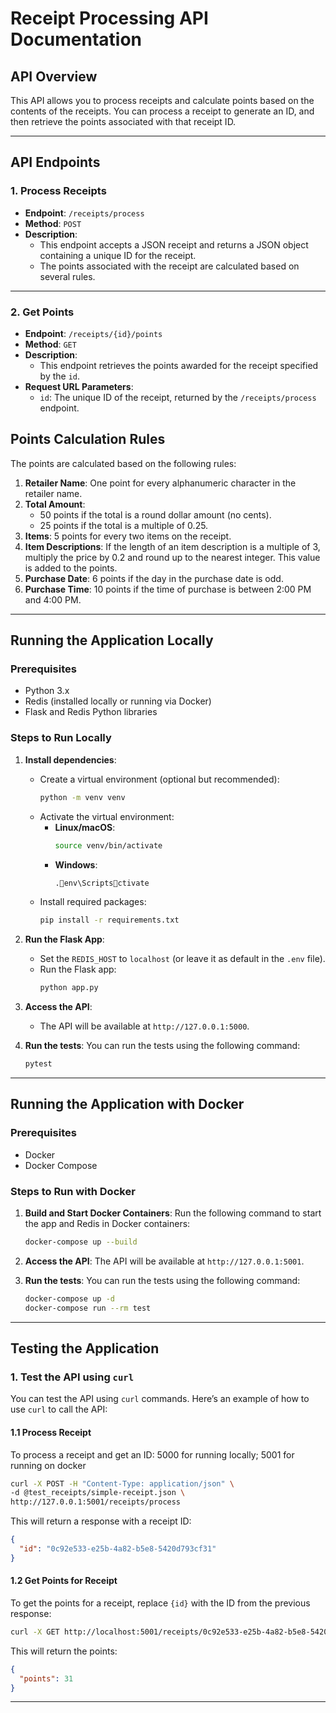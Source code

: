 
# **Receipt Processing API Documentation**

## **API Overview**

This API allows you to process receipts and calculate points based on the contents of the receipts. You can process a receipt to generate an ID, and then retrieve the points associated with that receipt ID.

---

## **API Endpoints**

### **1. Process Receipts**

- **Endpoint**: `/receipts/process`
- **Method**: `POST`
- **Description**: 
  - This endpoint accepts a JSON receipt and returns a JSON object containing a unique ID for the receipt.
  - The points associated with the receipt are calculated based on several rules.

---

### **2. Get Points**

- **Endpoint**: `/receipts/{id}/points`
- **Method**: `GET`
- **Description**:
  - This endpoint retrieves the points awarded for the receipt specified by the `id`.
- **Request URL Parameters**:
  - `id`: The unique ID of the receipt, returned by the `/receipts/process` endpoint.
  

## **Points Calculation Rules**

The points are calculated based on the following rules:

1. **Retailer Name**: One point for every alphanumeric character in the retailer name.
2. **Total Amount**:
   - 50 points if the total is a round dollar amount (no cents).
   - 25 points if the total is a multiple of 0.25.
3. **Items**: 5 points for every two items on the receipt.
4. **Item Descriptions**: If the length of an item description is a multiple of 3, multiply the price by 0.2 and round up to the nearest integer. This value is added to the points.
5. **Purchase Date**: 6 points if the day in the purchase date is odd.
6. **Purchase Time**: 10 points if the time of purchase is between 2:00 PM and 4:00 PM.

---

## **Running the Application Locally**

### **Prerequisites**
- Python 3.x
- Redis (installed locally or running via Docker)
- Flask and Redis Python libraries

### **Steps to Run Locally**

1. **Install dependencies**:
   - Create a virtual environment (optional but recommended):
     ```bash
     python -m venv venv
     ```
   - Activate the virtual environment:
     - **Linux/macOS**: 
       ```bash
       source venv/bin/activate
       ```
     - **Windows**:
       ```bash
       .env\Scriptsctivate
       ```
   - Install required packages:
     ```bash
     pip install -r requirements.txt
     ```


2. **Run the Flask App**:
   - Set the `REDIS_HOST` to `localhost` (or leave it as default in the `.env` file).
   - Run the Flask app:
     ```bash
     python app.py
     ```

3. **Access the API**:
   - The API will be available at `http://127.0.0.1:5000`.

4. **Run the tests**: 
    You can run the tests using the following command:

    ```bash
    pytest
---

## **Running the Application with Docker**

### **Prerequisites**
- Docker
- Docker Compose

### **Steps to Run with Docker**

1. **Build and Start Docker Containers**:
   Run the following command to start the app and Redis in Docker containers:
   ```bash
   docker-compose up --build
   ```

2. **Access the API**:
   The API will be available at `http://127.0.0.1:5001`.

3. **Run the tests**: 
    You can run the tests using the following command:

    ```bash
    docker-compose up -d
    docker-compose run --rm test
    ```

---

## **Testing the Application**

### **1. Test the API using `curl`**

You can test the API using `curl` commands. Here’s an example of how to use `curl` to call the API:

#### **1.1 Process Receipt**

To process a receipt and get an ID:
5000 for running locally; 5001 for running on docker
```bash
curl -X POST -H "Content-Type: application/json" \
-d @test_receipts/simple-receipt.json \
http://127.0.0.1:5001/receipts/process
```

This will return a response with a receipt ID:
```json
{
  "id": "0c92e533-e25b-4a82-b5e8-5420d793cf31"
}
```

#### **1.2 Get Points for Receipt**

To get the points for a receipt, replace `{id}` with the ID from the previous response:

```bash
curl -X GET http://localhost:5001/receipts/0c92e533-e25b-4a82-b5e8-5420d793cf31/points
```

This will return the points:
```json
{
  "points": 31
}
```

---


